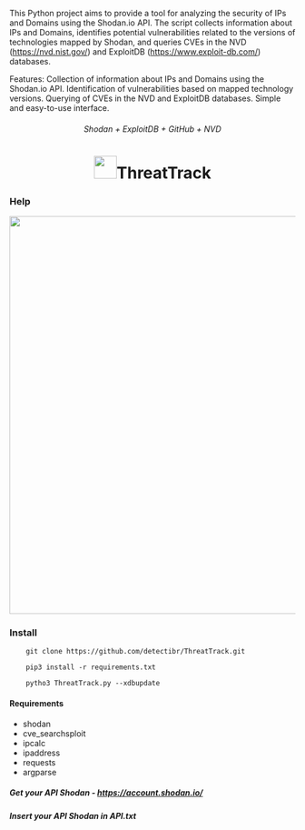 This Python project aims to provide a tool for analyzing the security of IPs and Domains using the Shodan.io API. The script collects information about IPs and Domains, identifies potential vulnerabilities related to the versions of technologies mapped by Shodan, and queries CVEs in the NVD (https://nvd.nist.gov/) and ExploitDB (https://www.exploit-db.com/) databases.

Features:
Collection of information about IPs and Domains using the Shodan.io API.
Identification of vulnerabilities based on mapped technology versions.
Querying of CVEs in the NVD and ExploitDB databases.
Simple and easy-to-use interface.

<h6 align="center">Shodan + ExploitDB + GitHub + NVD</h6>
<h1 align="center"><img width="40" src=https://raw.githubusercontent.com/Ls4ss/ThreatTrack/main/example/logo.png>ThreatTrack</h1>


### Help
<img width="700" src=https://raw.githubusercontent.com/Ls4ss/ThreatTrack/main/example/tt_help.png align="center">


### Install

        git clone https://github.com/detectibr/ThreatTrack.git

        pip3 install -r requirements.txt

        pytho3 ThreatTrack.py --xdbupdate
        
#### Requirements
        
+ shodan
+ cve_searchsploit
+ ipcalc
+ ipaddress
+ requests
+ argparse
        
##### Get your API Shodan - https://account.shodan.io/
##### Insert your API Shodan in API.txt
